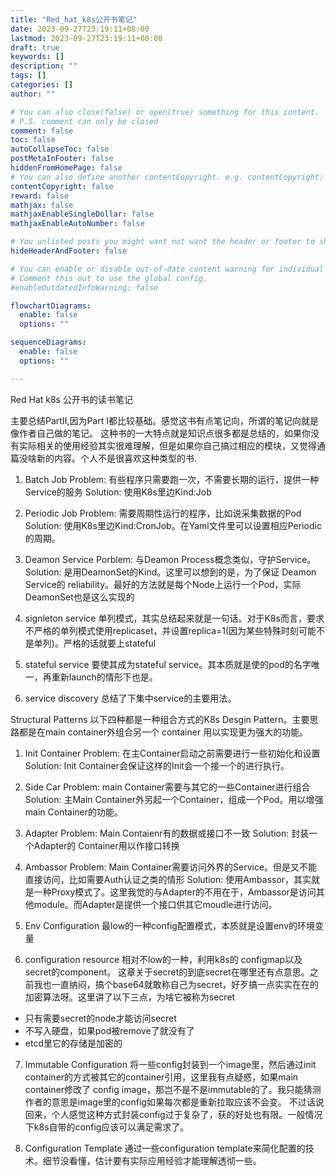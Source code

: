 ```yaml
---
title: "Red_hat_k8s公开书笔记"
date: 2023-09-27T23:19:11+08:00
lastmod: 2023-09-27T23:19:11+08:00
draft: true
keywords: []
description: ""
tags: []
categories: []
author: ""

# You can also close(false) or open(true) something for this content.
# P.S. comment can only be closed
comment: false
toc: false
autoCollapseToc: false
postMetaInFooter: false
hiddenFromHomePage: false
# You can also define another contentCopyright. e.g. contentCopyright: "This is another copyright."
contentCopyright: false
reward: false
mathjax: false
mathjaxEnableSingleDollar: false
mathjaxEnableAutoNumber: false

# You unlisted posts you might want not want the header or footer to show
hideHeaderAndFooter: false

# You can enable or disable out-of-date content warning for individual post.
# Comment this out to use the global config.
#enableOutdatedInfoWarning: false

flowchartDiagrams:
  enable: false
  options: ""

sequenceDiagrams: 
  enable: false
  options: ""

---
```


<!--more-->


Red Hat k8s 公开书的读书笔记

主要总结PartII,因为Part I都比较基础。感觉这书有点笔记向，所谓的笔记向就是像作者自己做的笔记。 这种书的一大特点就是知识点很多都是总结的，如果你没有实际相关的使用经验其实很难理解，但是如果你自己搞过相应的模块，又觉得通篇没啥新的内容。个人不是很喜欢这种类型的书.

1. Batch Job Problem: 有些程序只需要跑一次，不需要长期的运行，提供一种Service的服务 Solution: 使用K8s里边Kind:Job

2. Periodic Job Problem: 需要周期性运行的程序，比如说采集数据的Pod Solution: 使用K8s里边Kind:CronJob。在Yaml文件里可以设置相应Periodic的周期。

3. Deamon Service Porblem: 与Deamon Process概念类似，守护Service。 Solution: 是用DeamonSet的Kind。这里可以想到的是，为了保证 Deamon Service的 reliability。最好的方法就是每个Node上运行一个Pod，实际DeamonSet也是这么实现的

4. signleton service 单列模式，其实总结起来就是一句话。对于K8s而言，要求不严格的单列模式使用replicaset，并设置replica=1(因为某些特殊时刻可能不是单列)。严格的话就要上stateful

5. stateful service 要使其成为stateful service。其本质就是使的pod的名字唯一，再重新launch的情形下也是。

6. service discovery 总结了下集中service的主要用法。

Structural Patterns 以下四种都是一种组合方式的K8s Desgin Pattern。主要思路都是在main container外组合另一个 container 用以实现更为强大的功能。

1. Init Container Problem: 在主Container启动之前需要进行一些初始化和设置 Solution: Init Container会保证这样的Init会一个接一个的进行执行。
2. Side Car Problem: main Container需要与其它的一些Container进行组合 Solution: 主Main Container外另起一个Container，组成一个Pod。用以增强main Container的功能。

3.   Adapter Problem: Main Contaienr有的数据或接口不一致 Solution: 封装一个Adapter的 Container用以作接口转换

4.  Ambassor Problem: Main Container需要访问外界的Service。但是又不能直接访问，比如需要Auth认证之类的情形 Solution: 使用Ambassor，其实就是一种Proxy模式了。这里我觉的与Adapter的不用在于，Ambassor是访问其他module。而Adapter是提供一个接口供其它moudle进行访问。

5.  Env Configuration 最low的一种config配置模式，本质就是设置env的环境变量
    
6.  configuration resource 相对不low的一种，利用k8s的 configmap以及secret的component。 这章关于secret的到底secret在哪里还有点意思。之前我也一直纳闷，搞个base64就敢称自己为secret，好歹搞一点实实在在的加密算法呀。这里讲了以下三点，为啥它被称为secret
- 只有需要secret的node才能访问secret
- 不写入硬盘，如果pod被remove了就没有了
- etcd里它的存储是加密的

7. Immutable Configuration 将一些config封装到一个image里，然后通过init container的方式被其它的container引用，这里我有点疑惑，如果main container修改了 config image，那岂不是不是immutable的了。我只能猜测作者的意思是image里的config如果每次都是重新拉取应该不会变。 不过话说回来，个人感觉这种方式封装config过于复杂了，获的好处也有限。一般情况下k8s自带的config应该可以满足需求了。

8. Configuration Template 通过一些configuration template来简化配置的技术。细节没看懂，估计要有实际应用经验才能理解透彻一些。

